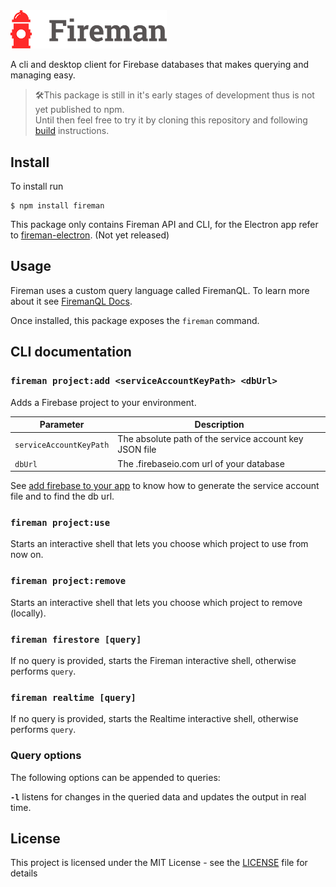<img src="logo.png" width="250">

A cli and desktop client for Firebase databases that makes querying and managing easy.

> 🛠This package is still in it's early stages of development thus is not yet published to npm.  
> Until then feel free to try it by cloning this repository and following [build](https://github.com/firemanjs/fireman/wiki/Build) instructions. 

## Install

To install run

```
$ npm install fireman
```

This package only contains Fireman API and CLI, for the Electron app refer to [fireman-electron](https://github.com/firemanjs/fireman-electron). (Not yet released)

## Usage

Fireman uses a custom query language called FiremanQL. To learn more about it see [FiremanQL Docs](https://github.com/firemanjs/fireman/wiki/FiremanQL).

Once installed, this package exposes the `fireman` command.

## CLI documentation

### `fireman project:add <serviceAccountKeyPath> <dbUrl>`

Adds a Firebase project to your environment.

|Parameter|Description|
|---|---|
|`serviceAccountKeyPath`|The absolute path of the service account key JSON file|
|`dbUrl`|The .firebaseio.com url of your database|

See [add firebase to your app](https://firebase.google.com/docs/admin/setup#add_firebase_to_your_app) to know how to generate the service account file and to find the db url.

### `fireman project:use`

Starts an interactive shell that lets you choose which project to use from now on.

### `fireman project:remove`

Starts an interactive shell that lets you choose which project to remove (locally).

### `fireman firestore [query]`

If no query is provided, starts the Fireman interactive shell, otherwise performs `query`.

### `fireman realtime [query]`

If no query is provided, starts the Realtime interactive shell, otherwise performs `query`.

### Query options

The following options can be appended to queries:

**`-l`** listens for changes in the queried data and updates the output in real time.

## License

This project is licensed under the MIT License - see the [LICENSE](https://github.com/firemanjs/fireman/LICENSE) file for details
